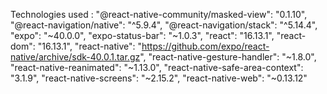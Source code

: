 Technologies used :
"@react-native-community/masked-view": "0.1.10",
"@react-navigation/native": "^5.9.4",
"@react-navigation/stack": "^5.14.4",
"expo": "~40.0.0",
"expo-status-bar": "~1.0.3",
"react": "16.13.1",
"react-dom": "16.13.1",
"react-native": "https://github.com/expo/react-native/archive/sdk-40.0.1.tar.gz",
"react-native-gesture-handler": "~1.8.0",
"react-native-reanimated": "~1.13.0",
"react-native-safe-area-context": "3.1.9",
"react-native-screens": "~2.15.2",
"react-native-web": "~0.13.12"
